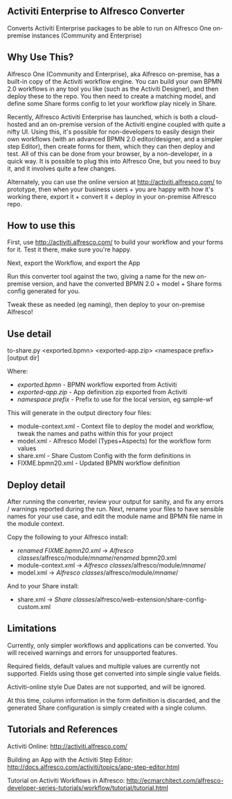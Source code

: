 Activiti Enterprise to Alfresco Converter
-----------------------------------------

Converts Activiti Enterprise packages to be able to run on Alfresco One 
on-premise instances (Community and Enterprise)

Why Use This?
-------------
Alfresco One (Community and Enterprise), aka Alfresco on-premise, has a 
built-in copy of the Activiti workflow engine. You can build your own BPMN 2.0
workflows in any tool you like (such as the Activiti Designer), and then
deploy these to the repo. You then need to create a matching model, and define
some Share forms config to let your workflow play nicely in Share.

Recently, Alfresco Activiti Enterprise has launched, which is both a 
cloud-hosted and an on-premise version of the Activiti engine coupled with 
quite a nifty UI. Using this, it's possible for non-developers to easily
design their own workflows (with an advanced BPMN 2.0 editor/designer, and a
simpler step Editor), then create forms for them, which they can then deploy
and test. All of this can be done from your browser, by a non-developer,
in a quick way. It is possible to plug this into Alfresco One, but you
need to buy it, and it involves quite a few changes.

Alternately, you can use the online version at http://activiti.alfresco.com/
to prototype, then when your business users + you are happy with how it's
working there, export it + convert it + deploy in your on-premise Alfresco
repo.

How to use this
---------------
First, use http://activiti.alfresco.com/ to build your workflow and your 
forms for it. Test it there, make sure you're happy.

Next, export the Workflow, and export the App

Run this converter tool against the two, giving a name for the new on-premise
version, and have the converted BPMN 2.0 + model + Share forms config 
generated for you.

Tweak these as needed (eg naming), then deploy to your on-premise Alfresco!

Use detail
----------
to-share.py &lt;exported.bpmn> &lt;exported-app.zip> &lt;namespace prefix> [output dir]

Where:
 * *exported.bpmn* - BPMN workflow exported from Activiti
 * *exported-app.zip* - App definition zip exported from Activiti
 * *namespace prefix* - Prefix to use for the local version, eg sample-wf

This will generate in the output directory four files:
 * module-context.xml - Context file to deploy the model and workflow, 
                 tweak the names and paths within this for your project
 * model.xml   - Alfresco Model (Types+Aspects) for the workflow form values
 * share.xml   - Share Custom Config with the form definitions in
 * FIXME.bpmn20.xml - Updated BPMN workflow definition

Deploy detail
-------------
After running the converter, review your output for sanity, and fix any errors 
/ warnings reported during the run. Next, rename your files to have sensible 
names for your use case, and edit the module name and BPMN file name in the
module context.

Copy the following to your Alfresco install:
 * *renamed FIXME.bpmn20.xml* -> *Alfresco classes*/alfresco/module/*mname*/*renamed*.bpmn20.xml
 * module-context.xml -> *Alfresco classes*/alfresco/module/*mname*/
 * model.xml -> *Alfresco classes*/alfresco/module/*mname*/

And to your Share install:
 * share.xml -> *Share classes*/alfresco/web-extension/share-config-custom.xml

Limitations
-----------
Currently, only simpler workflows and applications can be converted. You will
received warnings and errors for unsupported features.

Required fields, default values and multiple values are currently not
supported. Fields using those get converted into simple single value fields.

Activiti-online style Due Dates are not supported, and will be ignored.

At this time, column information in the form definition is discarded, and 
the generated Share configuration is simply created with a single column.

Tutorials and References
------------------------
Activiti Online:
http://activiti.alfresco.com/

Building an App with the Activiti Step Editor:
http://docs.alfresco.com/activiti/topics/app-step-editor.html

Tutorial on Activiti Workflows in Alfresco:
http://ecmarchitect.com/alfresco-developer-series-tutorials/workflow/tutorial/tutorial.html
